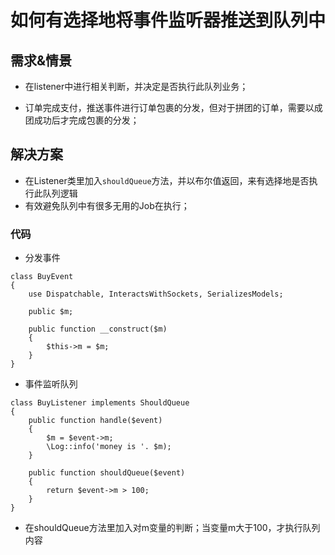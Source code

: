 # 如何有选择地将事件监听器推送到队列中

## 需求&情景

- 在listener中进行相关判断，并决定是否执行此队列业务；

- 订单完成支付，推送事件进行订单包裹的分发，但对于拼团的订单，需要以成团成功后才完成包裹的分发；

## 解决方案

- 在Listener类里加入`shouldQueue`方法，并以布尔值返回，来有选择地是否执行此队列逻辑
- 有效避免队列中有很多无用的Job在执行；

### 代码

- 分发事件

```
class BuyEvent
{
    use Dispatchable, InteractsWithSockets, SerializesModels;

    public $m;

    public function __construct($m)
    {
        $this->m = $m;
    }
}

```

- 事件监听队列

```
class BuyListener implements ShouldQueue
{
    public function handle($event)
    {
        $m = $event->m;
        \Log::info('money is '. $m);
    }

    public function shouldQueue($event)
    {
        return $event->m > 100;
    }
}

```

- 在shouldQueue方法里加入对m变量的判断；当变量m大于100，才执行队列内容